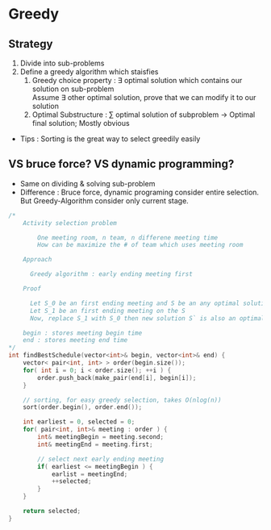 # Greedy

## Strategy

1. Divide into sub-problems
2. Define a greedy algorithm which staisfies
    1. Greedy choice property : ∃ optimal solution which contains our solution on sub-problem\
       Assume ∃ other optimal solution, prove that we can modify it to our solution
    2. Optimal Substructure : ∑ optimal solution of subproblem -> Optimal final solution; Mostly obvious

- Tips : Sorting is the great way to select greedily easily


## VS bruce force? VS dynamic programming?

- Same on dividing & solving sub-problem
- Difference : Bruce force, dynamic programing consider entire selection. But Greedy-Algorithm consider only current stage.

```cpp
/*
    Activity selection problem

        One meeting room, n team, n differene meeting time
        How can be maximize the # of team which uses meeting room

    Approach

      Greedy algorithm : early ending meeting first

    Proof

      Let S_0 be an first ending meeting and S be an any optimal solution
      Let S_1 be an first ending meeting on the S
      Now, replace S_1 with S_0 then new solution S` is also an optimal solution

    begin : stores meeting begin time
    end : stores meeting end time
*/
int findBestSchedule(vector<int>& begin, vector<int>& end) {
    vector< pair<int, int> > order(begin.size());
    for( int i = 0; i < order.size(); ++i ) {
        order.push_back(make_pair(end[i], begin[i]);
    }

    // sorting, for easy greedy selection, takes O(nlog(n))
    sort(order.begin(), order.end());

    int earliest = 0, selected = 0;
    for( pair<int, int>& meeting : order ) {
        int& meetingBegin = meeting.second;
        int& meetingEnd = meeting.first;

        // select next early ending meeting
        if( earliest <= meetingBegin ) {
            earlist = meetingEnd;
            ++selected;
        }
    }

    return selected;
}
```
